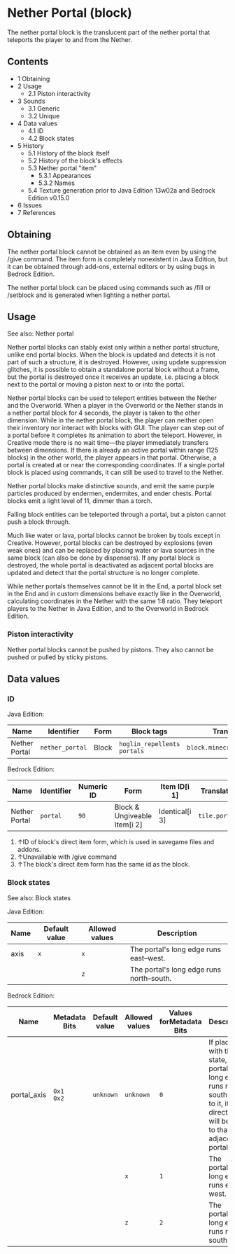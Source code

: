 # Nether Portal (block)
The nether portal block is the translucent part of the nether portal that teleports the player to and from the Nether.

## Contents
- 1 Obtaining
- 2 Usage
	- 2.1 Piston interactivity
- 3 Sounds
	- 3.1 Generic
	- 3.2 Unique
- 4 Data values
	- 4.1 ID
	- 4.2 Block states
- 5 History
	- 5.1 History of the block itself
	- 5.2 History of the block's effects
	- 5.3 Nether portal "item"
		- 5.3.1 Appearances
		- 5.3.2 Names
	- 5.4 Texture generation prior to Java Edition 13w02a and Bedrock Edition v0.15.0
- 6 Issues
- 7 References

## Obtaining
The nether portal block cannot be obtained as an item even by using the /give command. The item form is completely nonexistent in Java Edition, but it can be obtained through add-ons, external editors or by using bugs in Bedrock Edition. 

The nether portal block can be placed using commands such as /fill or /setblock and is generated when lighting a nether portal.

## Usage
See also: Nether portal

Nether portal blocks can stably exist only within a nether portal structure, unlike end portal blocks. When the block is updated and detects it is not part of such a structure, it is destroyed. However, using update suppression glitches, it is possible to obtain a standalone portal block without a frame, but the portal is destroyed once it receives an update, i.e. placing a block next to the portal or moving a piston next to or into the portal.

Nether portal blocks can be used to teleport entities between the Nether and the Overworld. When a player in the Overworld or the Nether stands in a nether portal block for 4 seconds, the player is taken to the other dimension. While in the nether portal block, the player can neither open their inventory nor interact with blocks with GUI. The player can step out of a portal before it completes its animation to abort the teleport. However, in Creative mode there is no wait time—the player immediately transfers between dimensions. If there is already an active portal within range (125 blocks) in the other world, the player appears in that portal. Otherwise, a portal is created at or near the corresponding coordinates. If a single portal block is placed using commands, it can still be used to travel to the Nether.

Nether portal blocks make distinctive sounds, and emit the same purple particles produced by endermen, endermites, and ender chests. Portal blocks emit a light level of 11, dimmer than a torch.

Falling block entities can be teleported through a portal, but a piston cannot push a block through.

Much like water or lava, portal blocks cannot be broken by tools except in Creative. However, portal blocks can be destroyed by explosions (even weak ones) and can be replaced by placing water or lava sources in the same block (can also be done by dispensers). If any portal block is destroyed, the whole portal is deactivated as adjacent portal blocks are updated and detect that the portal structure is no longer complete.

While nether portals themselves cannot be lit in the End, a portal block set in the End and in custom dimensions behave exactly like in the Overworld, calculating coordinates in the Nether with the same 1:8 ratio. They teleport players to the Nether in Java Edition, and to the Overworld in Bedrock Edition.

### Piston interactivity
Nether portal blocks cannot be pushed by pistons. They also cannot be pushed or pulled by sticky pistons.

## Data values
### ID
Java Edition:

| Name          | Identifier      | Form  | Block tags                        | Translation key                 |
|---------------|-----------------|-------|-----------------------------------|---------------------------------|
| Nether Portal | `nether_portal` | Block | `hoglin_repellents`<br/>`portals` | `block.minecraft.nether_portal` |

Bedrock Edition:

| Name          | Identifier | Numeric ID | Form                         | Item ID[i 1]   | Translation key    |
|---------------|------------|------------|------------------------------|----------------|--------------------|
| Nether Portal | `portal`   | `90`       | Block & Ungiveable Item[i 2] | Identical[i 3] | `tile.portal.name` |

1. ↑ID of block's direct item form, which is used in savegame files and addons.
2. ↑Unavailable with /give command
3. ↑The block's direct item form has the same id as the block.

### Block states
See also: Block states

Java Edition:

| Name | Default value | Allowed values | Description                              |
|------|---------------|----------------|------------------------------------------|
| axis | `x`           | `x`            | The portal's long edge runs east–west.   |
|      |               | `z`            | The portal's long edge runs north–south. |

Bedrock Edition:

| Name        | Metadata Bits   | Default value | Allowed values | Values forMetadata Bits | Description                                                                                                                               |
|-------------|-----------------|---------------|----------------|-------------------------|-------------------------------------------------------------------------------------------------------------------------------------------|
| portal_axis | `0x1`<br/>`0x2` | `unknown`     | `unknown`      | `0`                     | If placed with this state, the portal's long edge runs north–south. If set to it, its direction will be tied to that of adjacent portals. |
|             |                 |               | `x`            | `1`                     | The portal's long edge runs east–west.                                                                                                    |
|             |                 |               | `z`            | `2`                     | The portal's long edge runs north–south.                                                                                                  |




